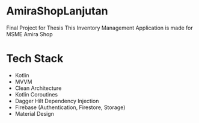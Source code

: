 # AmiraShopLanjutan
Final Project for Thesis
This Inventory Management Application is made for MSME Amira Shop

# Tech Stack
- Kotlin
- MVVM
- Clean Architecture
- Kotlin Coroutines
- Dagger Hilt Dependency Injection
- Firebase (Authentication, Firestore, Storage)
- Material Design
